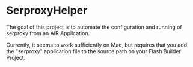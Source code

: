 SerproxyHelper
==============

The goal of this project is to automate the configuration and running of serproxy from an AIR Application. 

Currently, it seems to work sufficiently on Mac, but requires that you add the "serproxy" application file to the source path on your Flash Builder Project.
